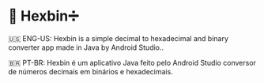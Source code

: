 # 📱 Hexbin➗
🇺🇸 ENG-US: Hexbin is a simple decimal to hexadecimal and binary converter app made in Java by Android Studio..

🇧🇷 PT-BR: Hexbin é um aplicativo Java feito pelo Android Studio conversor de números decimais em binários e hexadecimais.
